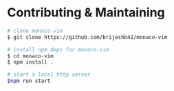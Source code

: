 # Contributing & Maintaining

```bash
# clone monaco-vim
$ git clone https://github.com/brijeshb42/monaco-vim

# install npm deps for monaco-vim
$ cd monaco-vim
$ npm install .

# start a local http server
$npm run start
```

